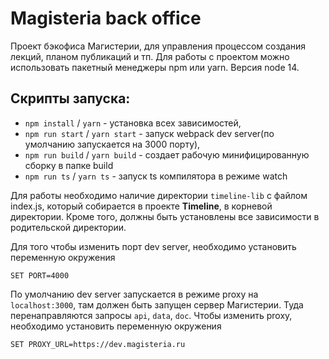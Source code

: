 # Magisteria back office

Проект бэкофиса Магистерии, для управления процессом создания лекций, планом публикаций и тп.
Для работы с проектом можно использовать пакетный менеджеры npm или yarn. Версия node 14.

## Скрипты запуска:
   * `npm install` / `yarn` - установка всех зависимостей,
   * `npm run start` / `yarn start` - запуск webpack dev server(по умолчанию запускается на 3000 порту),
   * `npm run build` / `yarn build` - создает рабочую минифицированную сборку в папке build
   * `npm run ts`  / `yarn ts` - запуск ts компилятора в режиме watch
   
Для работы необходимо наличие директории `timeline-lib` с файлом index.js, который собирается в проекте **Timeline**, в корневой директории.
Кроме того, должны быть установлены все зависимости в родительской директории.

Для того чтобы изменить порт dev server, необходимо установить переменную окружения 

`SET PORT=4000`

По умолчанию dev server запускается в режиме proxy на `localhost:3000`, там должен быть запущен сервер Магистерии.
Туда перенаправляются запросы `api`, `data`, `doc`. Чтобы изменить proxy, необходимо установить переменную окружения

`SET PROXY_URL=https://dev.magisteria.ru`
